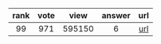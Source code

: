 
| rank | vote | view | answer | url |
|:-:|:-:|:-:|:-:|:-:|
|99|971|595150|6| [url](http://stackoverflow.com/questions/1549801/what-are-the-differences-between-type-and-isinstance) |
